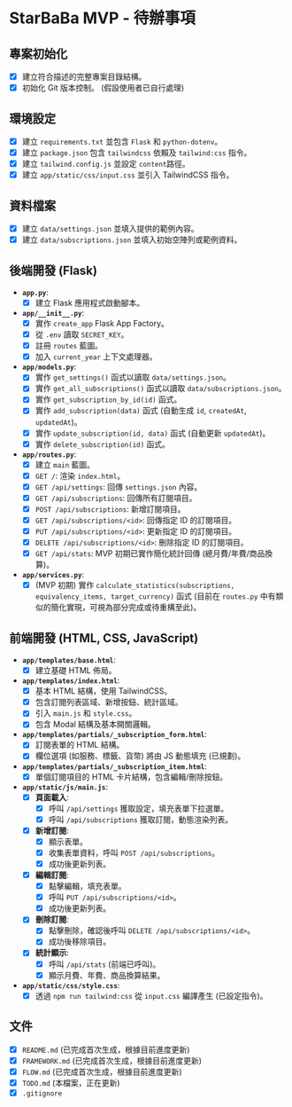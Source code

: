 # StarBaBa MVP - 待辦事項

## 專案初始化
- [x] 建立符合描述的完整專案目錄結構。
- [x] 初始化 Git 版本控制。 (假設使用者已自行處理)

## 環境設定
- [x] 建立 `requirements.txt` 並包含 `Flask` 和 `python-dotenv`。
- [x] 建立 `package.json` 包含 `tailwindcss` 依賴及 `tailwind:css` 指令。
- [x] 建立 `tailwind.config.js` 並設定 `content`路徑。
- [x] 建立 `app/static/css/input.css` 並引入 TailwindCSS 指令。

## 資料檔案
- [x] 建立 `data/settings.json` 並填入提供的範例內容。
- [x] 建立 `data/subscriptions.json` 並填入初始空陣列或範例資料。

## 後端開發 (Flask)
- **`app.py`**:
    - [x] 建立 Flask 應用程式啟動腳本。
- **`app/__init__.py`**:
    - [x] 實作 `create_app` Flask App Factory。
    - [x] 從 `.env` 讀取 `SECRET_KEY`。
    - [x] 註冊 `routes` 藍圖。
    - [x] 加入 `current_year` 上下文處理器。
- **`app/models.py`**:
    - [x] 實作 `get_settings()` 函式以讀取 `data/settings.json`。
    - [x] 實作 `get_all_subscriptions()` 函式以讀取 `data/subscriptions.json`。
    - [x] 實作 `get_subscription_by_id(id)` 函式。
    - [x] 實作 `add_subscription(data)` 函式 (自動生成 `id`, `createdAt`, `updatedAt`)。
    - [x] 實作 `update_subscription(id, data)` 函式 (自動更新 `updatedAt`)。
    - [x] 實作 `delete_subscription(id)` 函式。
- **`app/routes.py`**:
    - [x] 建立 `main` 藍圖。
    - [x] `GET /`: 渲染 `index.html`。
    - [x] `GET /api/settings`: 回傳 `settings.json` 內容。
    - [x] `GET /api/subscriptions`: 回傳所有訂閱項目。
    - [x] `POST /api/subscriptions`: 新增訂閱項目。
    - [x] `GET /api/subscriptions/<id>`: 回傳指定 ID 的訂閱項目。
    - [x] `PUT /api/subscriptions/<id>`: 更新指定 ID 的訂閱項目。
    - [x] `DELETE /api/subscriptions/<id>`: 刪除指定 ID 的訂閱項目。
    - [x] `GET /api/stats`: MVP 初期已實作簡化統計回傳 (總月費/年費/商品換算)。
- **`app/services.py`**:
    - [x] (MVP 初期) 實作 `calculate_statistics(subscriptions, equivalency_items, target_currency)` 函式 (目前在 `routes.py` 中有類似的簡化實現，可視為部分完成或待重構至此)。

## 前端開發 (HTML, CSS, JavaScript)
- **`app/templates/base.html`**:
    - [x] 建立基礎 HTML 佈局。
- **`app/templates/index.html`**:
    - [x] 基本 HTML 結構，使用 TailwindCSS。
    - [x] 包含訂閱列表區域、新增按鈕、統計區域。
    - [x] 引入 `main.js` 和 `style.css`。
    - [x] 包含 Modal 結構及基本開關邏輯。
- **`app/templates/partials/_subscription_form.html`**:
    - [x] 訂閱表單的 HTML 結構。
    - [x] 欄位選項 (如服務、標籤、貨幣) 將由 JS 動態填充 (已規劃)。
- **`app/templates/partials/_subscription_item.html`**:
    - [x] 單個訂閱項目的 HTML 卡片結構，包含編輯/刪除按鈕。
- **`app/static/js/main.js`**:
    - [x] **頁面載入**:
        - [x] 呼叫 `/api/settings` 獲取設定，填充表單下拉選單。
        - [x] 呼叫 `/api/subscriptions` 獲取訂閱，動態渲染列表。
    - [x] **新增訂閱**:
        - [x] 顯示表單。
        - [x] 收集表單資料，呼叫 `POST /api/subscriptions`。
        - [x] 成功後更新列表。
    - [x] **編輯訂閱**:
        - [x] 點擊編輯，填充表單。
        - [x] 呼叫 `PUT /api/subscriptions/<id>`。
        - [x] 成功後更新列表。
    - [x] **刪除訂閱**:
        - [x] 點擊刪除，確認後呼叫 `DELETE /api/subscriptions/<id>`。
        - [x] 成功後移除項目。
    - [x] **統計顯示**:
        - [x] 呼叫 `/api/stats` (前端已呼叫)。
        - [x] 顯示月費、年費、商品換算結果。
- **`app/static/css/style.css`**:
    - [x] 透過 `npm run tailwind:css` 從 `input.css` 編譯產生 (已設定指令)。

## 文件
- [x] `README.md` (已完成首次生成，根據目前進度更新)
- [x] `FRAMEWORK.md` (已完成首次生成，根據目前進度更新)
- [x] `FLOW.md` (已完成首次生成，根據目前進度更新)
- [x] `TODO.md` (本檔案，正在更新)
- [x] `.gitignore`